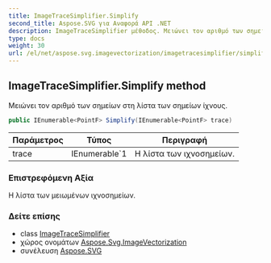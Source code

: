 ```yaml
---
title: ImageTraceSimplifier.Simplify
second_title: Aspose.SVG για Αναφορά API .NET
description: ImageTraceSimplifier μέθοδος. Μειώνει τον αριθμό των σημείων στη λίστα των σημείων ίχνους.
type: docs
weight: 30
url: /el/net/aspose.svg.imagevectorization/imagetracesimplifier/simplify/
---
```

## ImageTraceSimplifier.Simplify method

Μειώνει τον αριθμό των σημείων στη λίστα των σημείων ίχνους.

```csharp
public IEnumerable<PointF> Simplify(IEnumerable<PointF> trace)
```

| Παράμετρος | Τύπος | Περιγραφή |
| --- | --- | --- |
| trace | IEnumerable`1 | Η λίστα των ιχνοσημείων. |

### Επιστρεφόμενη Αξία

Η λίστα των μειωμένων ιχνοσημείων.

### Δείτε επίσης

* class [ImageTraceSimplifier](../)
* χώρος ονομάτων [Aspose.Svg.ImageVectorization](../../imagetracesimplifier/)
* συνέλευση [Aspose.SVG](../../../)


